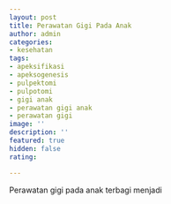 ```yaml
---
layout: post
title: Perawatan Gigi Pada Anak
author: admin
categories:
- kesehatan
tags:
- apeksifikasi
- apeksogenesis
- pulpektomi
- pulpotomi
- gigi anak
- perawatan gigi anak
- perawatan gigi
image: ''
description: ''
featured: true
hidden: false
rating: 

---
```

Perawatan gigi pada anak terbagi menjadi